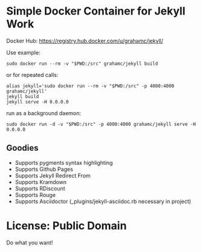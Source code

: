 # Simple Docker Container for Jekyll Work

Docker Hub: <https://registry.hub.docker.com/u/grahamc/jekyll/>

Use example:

```
sudo docker run --rm -v "$PWD:/src" grahamc/jekyll build
```

or for repeated calls:

```
alias jekyll='sudo docker run --rm -v "$PWD:/src" -p 4000:4000 grahamc/jekyll'
jekyll build
jekyll serve -H 0.0.0.0
```

run as a background daemon:
```
sudo docker run -d -v "$PWD:/src" -p 4000:4000 grahamc/jekyll serve -H 0.0.0.0
```

## Goodies
 - Supports pygments syntax highlighting
 - Supports Github Pages
 - Supports Jekyll Redirect From
 - Supports Kramdown
 - Supports RDiscount
 - Supports Rouge
 - Supports Asciidoctor (_plugins/jekyll-asciidoc.rb necessary in project)


# License: Public Domain

Do what you want!
